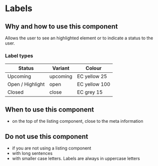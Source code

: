 # Labels

## Why and how to use this component

Allows the user to see an highlighted element or to indicate a status to the user.

### Label types

| Status | Variant | Colour |
|------------|------------|------------|
| Upcoming | upcoming | EC yellow 25 |
| Open / Highlight | open | EC yellow 100 |
| Closed | close | EC grey 15 |

## When to use this component

- on the top of the listing component, close to the meta information

## Do not use this component

- if you are not using a listing component
- with long sentences
- with smaller case letters. Labels are always in uppercase letters
